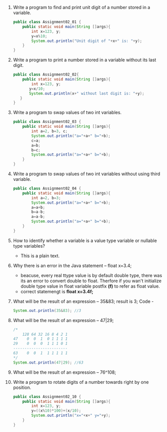 1.  Write a program to find and print unit digit of a number stored in a variable.
    ```Java
    public class Assignment02_01 {
        public static void main(String []args){
            int x=123, y;
            y=x%10;
            System.out.println("Unit digit of "+x+" is: "+y);
        }
    }
    ```

2.  Write a program to print a number stored in a variable without its last digit.
    ```Java
    public class Assignment02_02{
        public static void main(String []args){
            int x=123, y;
           y=x/10;
           System.out.println(x+" without last digit is: "+y);
       }
    }
    ```

3.  Write a program to swap values of two int variables.
    ```Java
    public class Assignment02_03 {
        public static void main(String []args){
            int a=2, b=3, c;
            System.out.println("a="+a+" b="+b);
            c=a;
            a=b;
            b=c;
            System.out.println("a="+a+" b="+b);
        }
    }
    ```

4.  Write a program to swap values of two int variables without using third variable.
    ```Java
    public class Assignment02_04 {
        public static void main(String []args){
            int a=2, b=3;
            System.out.println("a="+a+" b="+b);
            a=a+b;
            b=a-b;
            a=a-b;
            System.out.println("a="+a+" b="+b);
        }
    }
    ```

5.  How to identify whether a variable is a value type variable or nullable type variables?
    - This is a plain text.

6.  Why there is an error in the Java statement – float x=3.4;
    - beacuse, every real ttype value is by default double type, there was its an error to convert double to float.
    Therfore if you wan't initialize double type value in float variable postfix **(f)** to refer as float value.
    - correct statemengt is **float x=3.4f;**

7.  What will be the result of an expression – 35&83;
    result is 3;
    Code - 
    ```Java
    System.out.println(35&83); //3
    ```

8.  What will be the result of an expression – 47|29;
    ```Java
    /*
    	128 64 32 16 8 4 2 1
    47	  0  0  1  0 1 1 1 1
    29    0  0  0  1 1 1 0 1
    ------------------------
    63    0  0  1  1 1 1 1 1
    */
    System.out.println(47|29); //63
    ```

9.  What will be the result of an expression – 76^108;

10. Write a program to rotate digits of a number towards right by one position.
    ```Java
    public class Assignment02_10 {
        public static void main(String []args){
            int x=123, y;
            y=((x%10)*100)+(x/10);
            System.out.println("x="+x+" y="+y);
        }
    }
    ```


